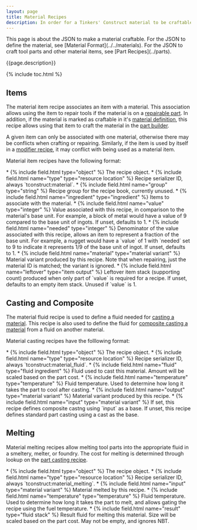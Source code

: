 ```yaml
---
layout: page
title: Material Recipes
description: In order for a Tinkers' Construct material to be craftable and repairable, its necessary to define one or more recipes. This page documents the recipe format for working with materials using the part builder, casting, and melting.
---
```


<div class="hatnote" markdown=1>
This page is about the JSON to make a material craftable. For the JSON to define the material, see [Material Format](../../materials). For the JSON to craft tool parts and other material items, see [Part Recipes](../parts).
</div>

{{page.description}}

{% include toc.html %}

## Items

The material item recipe associates an item with a material. This association allows using the item to repair tools if the material is on a [repairable part](../../stat-types). In addition, if the material is marked as craftable in it's [material definition](../../materials#definition), this recipe allows using that item to craft the material in the [part builder](../parts#part-builder).

A given item can only be associated with one material, otherwise there may be conflicts when crafting or repairing. Similarly, if the item is used by itself in a [modifier recipe](../modifiers), it may conflict with being used as a material item.

Material item recipes have the following format:

<div class="treeview" markdown=1>
* {% include field.html type="object" %} The recipe object.
    * {% include field.html name="type" type="resource location" %} Recipe serializer ID, always `tconstruct:material`.
    * {% include field.html name="group" type="string" %} Recipe group for the recipe book, currently unused.
    * {% include field.html name="ingredient" type="ingredient" %} Items to associate with the material.
    * {% include field.html name="value" type="integer" %} Value associated with this recipe, in comparison to the material's base unit. For example, a block of metal would have a value of 9 compared to the base unit of ingots. If unset, defaults to 1.
    * {% include field.html name="needed" type="integer" %} Denominator of the value associated with this recipe, allows an item to represent a fraction of the base unit. For example, a nugget would have a `value` of 1 with `needed` set to 9 to indicate it represents 1/9 of the base unit of ingot. If unset, defaults to 1.
    * {% include field.html name="material" type="material variant" %} Material variant produced by this recipe. Note that when repairing, just the material ID is matched; the variant is ignored.
    * {% include field.html name="leftover" type="item output" %} Leftover item stack (supporting count) produced when only part of `value` is required for a recipe. If unset, defaults to an empty item stack. Unused if `value` is 1.
</div>

## Casting and Composite

The material fluid recipe is used to define a fluid needed for [casting a material](../parts#part-casting). This recipe is also used to define the fluid for [composite casting a material](../parts#composite-casting) from a fluid on another material.

Material casting recipes have the folllowing format:

<div class="treeview" markdown=1>
* {% include field.html type="object" %} The recipe object.
    * {% include field.html name="type" type="resource location" %} Recipe serializer ID, always `tconstruct:material_fluid`.
    * {% include field.html name="fluid" type="fluid ingredient" %} Fluid used to cast this material. Amount will be scaled based on the part cost.
    * {% include field.html name="temperature" type="temperature" %} Fluid temperature. Used to determine how long it takes the part to cool after casting.
    * {% include field.html name="output" type="material variant" %} Material variant produced by this recipe.
    * {% include field.html name="input" type="material variant" %} If set, this recipe defines composite castng using `input` as a base. If unset, this recipe defines standard part casting using a cast as the base.
</div>

## Melting

Material melting recipes allow melting tool parts into the appropriate fluid in a smeltery, melter, or foundry. The cost for melting is determined through lookup on the [part casting recipe](../parts#part-casting).

<div class="treeview" markdown=1>
* {% include field.html type="object" %} The recipe object.
    * {% include field.html name="type" type="resource location" %} Recipe serializer ID, always `tconstruct:material_melting`.
    * {% include field.html name="input" type="material variant" %} Material melted by this recipe.
    * {% include field.html name="temperature" type="temperature" %} Fluid temperature. Used to determine how long it takes the part to melt, and allows gating the recipe using the fuel temperature.
    * {% include field.html name="result" type="fluid stack" %} Result fluid for melting this material. Size will be scaled based on the part cost. May not be empty, and ignores NBT.
</div>
